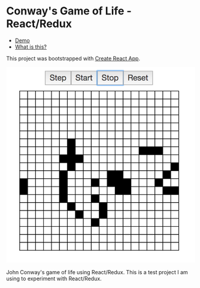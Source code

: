 # Conway's Game of Life - React/Redux

* [Demo](https://mikeyhogarth.github.io/conways-game-of-life-react-redux/)
* [What is this?](https://en.wikipedia.org/wiki/Conway%27s_Game_of_Life)

This project was bootstrapped with [Create React App](https://github.com/facebookincubator/create-react-app).

![Screenshot](https://github.com/mikeyhogarth/conways-game-of-life-react-redux/blob/master/public/screenie.png)

John Conway's game of life using React/Redux. This is a test project I am using to experiment with React/Redux.